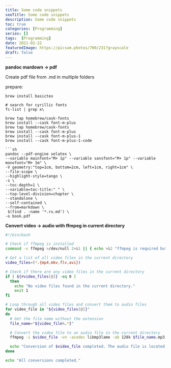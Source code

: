 ```yaml
---
title: Some code snippets
seoTitle: Some code snippets
description: Some code snippets
toc: true
categories: [Programming]
series: []
tags:  [Programming]
date: 2021-02-22
featuredImage: https://picsum.photos/700/231?grayscale
draft: false
---
```


**pandoc mardown -> pdf**

Create pdf file from .md in multiple folders

prepare:

```
brew install basictex

# search for cyrillic fonts
fc-list | grep к\

brew tap homebrew/cask-fonts
brew install --cask font-m-plus
brew tap homebrew/cask-fonts
brew install --cask font-m-plus
brew install --cask font-m-plus-1
brew install --cask font-m-plus-1-code

```sh
pandoc --pdf-engine xelatex \
--variable mainfont="M+ 1p" --variable sansfont="M+ 1p" --variable monofont="M+ 1m" \
-V geometry:"top=1cm, bottom=2cm, left=1cm, right=1cm" \
--file-scope \
--highlight-style=tango \
-s \
--toc-depth=1 \
--variable=toc-title:" " \
--top-level-division=chapter \
--standalone \
--self-contained \
--from=markdown \
 $(find . -name '*.ru.md') \
-o book.pdf
```

**Convert video -> audio with ffmpeg in current directory**

```sh
#!/bin/bash

# Check if ffmpeg is installed
command -v ffmpeg >/dev/null 2>&1 || { echo >&2 "ffmpeg is required but not installed. Aborting."; exit 1; }

# Get a list of all video files in the current directory
video_files=(*.{mp4,mkv,flv,avi})

# Check if there are any video files in the current directory
if [ ${#video_files[@]} -eq 0 ]
  then
    echo "No video files found in the current directory."
    exit 1
fi

# Loop through all video files and convert them to audio files
for video_file in "${video_files[@]}"
do
  # Get the file name without the extension
  file_name="${video_file%.*}"

  # Convert the video file to an audio file in the current directory
  ffmpeg -i $video_file -vn -acodec libmp3lame -ab 128k $file_name.mp3

  echo "Conversion of $video_file completed. The audio file is located in the current directory."
done

echo "All conversions completed."
```
